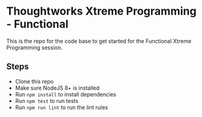 # Thoughtworks Xtreme Programming - Functional

This is the repo for the code base to get started for the Functional Xtreme
Programming session.

## Steps

- Clone this repo
- Make sure NodeJS 8+ is installed
- Run `npm install` to install dependencies
- Run `npm test` to run tests
- Run `npm run lint` to run the lint rules
